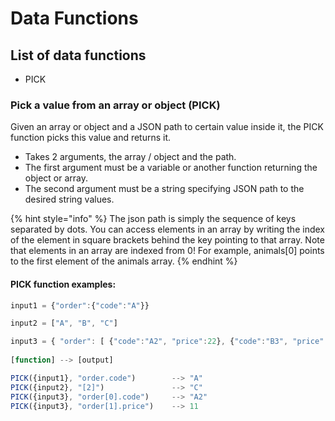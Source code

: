 # Data Functions

## List of data functions

* PICK

### Pick a value from an array or object (PICK)

Given an array or object and a JSON path to certain value inside it, the PICK function picks this value and returns it.

* Takes 2 arguments, the array / object and the path.
* The first argument must be a variable or another function returning the object or array.
* The second argument must be a string specifying JSON path to the desired string values.

{% hint style="info" %}
The json path is simply the sequence of keys separated by dots. You can access elements in an array by writing the index of the element in square brackets behind the key pointing to that array. Note that elements in an array are indexed from 0! For example, animals\[0] points to the first element of the animals array.
{% endhint %}

#### PICK function examples:

```javascript
input1 = {"order":{"code":"A"}}

input2 = ["A", "B", "C"]

input3 = { "order": [ {"code":"A2", "price":22}, {"code":"B3", "price":11} ] }
 
[function] --> [output]

PICK({input1}, "order.code")        --> "A"
PICK({input2}, "[2]")               --> "C"
PICK({input3}, "order[0].code")     --> "A2"
PICK({input3}, "order[1].price")    --> 11
```

